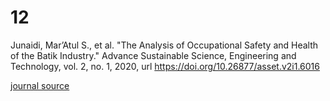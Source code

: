 # 12
Junaidi, Mar’Atul S., et al. "The Analysis of Occupational Safety and Health of the Batik Industry." Advance Sustainable Science, Engineering and Technology, vol. 2, no. 1, 2020, url https://doi.org/10.26877/asset.v2i1.6016

[journal source](https://www.neliti.com/publications/276527/pengaruh-bentuk-bukaan-atap-bangunan-terhadap-tingkat-kenyamanan-termal-pada-rum#cite)
